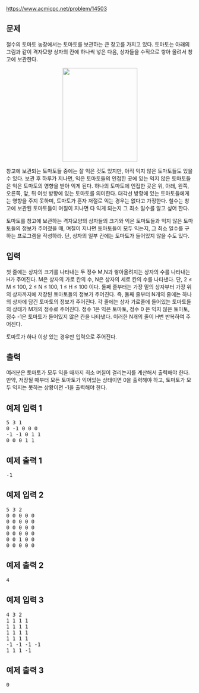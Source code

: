 https://www.acmicpc.net/problem/14503
<section id="description" class="problem-section">
    <div class="headline">
        <h2>문제</h2>
    </div>
    <div id="problem_description" class="problem-text">
        <p>철수의 토마토 농장에서는 토마토를 보관하는 큰 창고를 가지고 있다. 토마토는 아래의 그림과 같이 격자모양 상자의 칸에 하나씩 넣은 다음, 상자들을 수직으로 쌓아 올려서 창고에 보관한다.</p>
        <p style="text-align: center;"><img alt="" src="https://u.acmicpc.net/c3f3343d-c291-40a9-9fe3-59f792a8cae9/Screen%20Shot%202021-06-22%20at%202.49.11%20PM.png" style="width: 201px; height: 252px;"></p>
        <p>창고에 보관되는 토마토들 중에는 잘 익은 것도 있지만, 아직 익지 않은 토마토들도 있을 수 있다. 보관 후 하루가 지나면, 익은 토마토들의 인접한 곳에 있는 익지 않은 토마토들은 익은 토마토의 영향을 받아 익게 된다. 하나의 토마토에 인접한 곳은 위, 아래, 왼쪽, 오른쪽, 앞, 뒤 여섯 방향에 있는 토마토를 의미한다. 대각선 방향에 있는 토마토들에게는 영향을 주지 못하며, 토마토가 혼자 저절로 익는 경우는 없다고 가정한다. 철수는 창고에 보관된 토마토들이 며칠이 지나면 다 익게 되는지 그 최소 일수를 알고 싶어 한다.</p>
        <p>토마토를 창고에 보관하는 격자모양의 상자들의 크기와 익은 토마토들과 익지 않은 토마토들의 정보가 주어졌을 때, 며칠이 지나면 토마토들이 모두 익는지, 그 최소 일수를 구하는 프로그램을 작성하라. 단, 상자의 일부 칸에는 토마토가 들어있지 않을 수도 있다.</p>
    </div>
</section>

<section id="input" class="problem-section">
    <div class="headline">
        <h2>입력</h2>
    </div>
    <div id="problem_input" class="problem-text">
        <p>첫 줄에는 상자의 크기를 나타내는 두 정수 M,N과 쌓아올려지는 상자의 수를 나타내는 H가 주어진다. M은 상자의 가로 칸의 수, N은 상자의 세로 칸의 수를 나타낸다. 단, 2 ≤ M ≤ 100, 2 ≤ N ≤ 100, 1 ≤ H ≤ 100 이다. 둘째 줄부터는 가장 밑의 상자부터 가장 위의 상자까지에 저장된 토마토들의 정보가 주어진다. 즉, 둘째 줄부터 N개의 줄에는 하나의 상자에 담긴 토마토의 정보가 주어진다. 각 줄에는 상자 가로줄에 들어있는 토마토들의 상태가 M개의 정수로 주어진다. 정수 1은 익은 토마토, 정수 0 은 익지 않은 토마토, 정수 -1은 토마토가 들어있지 않은 칸을 나타낸다. 이러한 N개의 줄이 H번 반복하여 주어진다.</p>
        <p>토마토가 하나 이상 있는 경우만 입력으로 주어진다.</p>
    </div>
</section>

<section id="output" class="problem-section">
    <div class="headline">
        <h2>출력</h2>
    </div>
    <div id="problem_output" class="problem-text">
        <p>여러분은 토마토가 모두 익을 때까지 최소 며칠이 걸리는지를 계산해서 출력해야 한다. 만약, 저장될 때부터 모든 토마토가 익어있는 상태이면 0을 출력해야 하고, 토마토가 모두 익지는 못하는 상황이면 -1을 출력해야 한다.</p>
    </div>
</section>

<section id="sampleinput1">
    <div class="headline">
        <h2>예제 입력 1</h2>
    </div>
    <pre class="sampledata" id="sample-input-1">5 3 1
0 -1 0 0 0
-1 -1 0 1 1
0 0 0 1 1
</pre>
</section>

<section id="sampleoutput1">
    <div class="headline">
        <h2>예제 출력 1</h2>
    </div>
    <pre class="sampledata" id="sample-output-1">-1
</pre>
</section>

<section id="sampleinput2">
    <div class="headline">
        <h2>예제 입력 2</h2>
    </div>
    <pre class="sampledata" id="sample-input-2">5 3 2
0 0 0 0 0
0 0 0 0 0
0 0 0 0 0
0 0 0 0 0
0 0 1 0 0
0 0 0 0 0
</pre>
</section>

<section id="sampleoutput2">
    <div class="headline">
        <h2>예제 출력 2</h2>
    </div>
    <pre class="sampledata" id="sample-output-2">4
</pre>
</section>

<section id="sampleinput3">
    <div class="headline">
        <h2>예제 입력 3</h2>
    </div>
    <pre class="sampledata" id="sample-input-3">4 3 2
1 1 1 1
1 1 1 1
1 1 1 1
1 1 1 1
-1 -1 -1 -1
1 1 1 -1
</pre>
</section>

<section id="sampleoutput3">
    <div class="headline">
        <h2>예제 출력 3</h2>
    </div>
    <pre class="sampledata" id="sample-output-3">0
</pre>
</section>